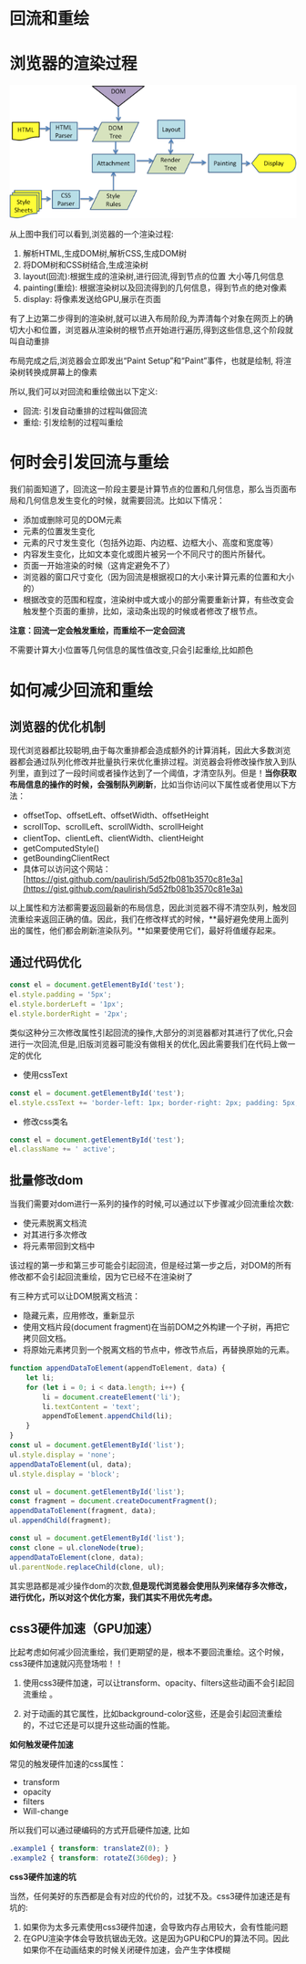 # 回流和重绘

# 浏览器的渲染过程

![](./1.png)

从上图中我们可以看到,浏览器的一个渲染过程:

1. 解析HTML,生成DOM树,解析CSS,生成DOM树
2. 将DOM树和CSS树结合,生成渲染树
3. layout(回流):根据生成的渲染树,进行回流,得到节点的位置 大小等几何信息
4. painting(重绘): 根据渲染树以及回流得到的几何信息，得到节点的绝对像素
5. display: 将像素发送给GPU,展示在页面

有了上边第二步得到的渲染树,就可以进入布局阶段,为弄清每个对象在网页上的确切大小和位置，浏览器从渲染树的根节点开始进行遍历,得到这些信息,这个阶段就叫自动重排

布局完成之后,浏览器会立即发出“Paint Setup”和“Paint”事件，也就是绘制, 将渲染树转换成屏幕上的像素

所以,我们可以对回流和重绘做出以下定义:

* 回流: 引发自动重排的过程叫做回流
* 重绘: 引发绘制的过程叫重绘

# 何时会引发回流与重绘

我们前面知道了，回流这一阶段主要是计算节点的位置和几何信息，那么当页面布局和几何信息发生变化的时候，就需要回流。比如以下情况：

* 添加或删除可见的DOM元素
* 元素的位置发生变化
* 元素的尺寸发生变化（包括外边距、内边框、边框大小、高度和宽度等）
* 内容发生变化，比如文本变化或图片被另一个不同尺寸的图片所替代。
* 页面一开始渲染的时候（这肯定避免不了）
* 浏览器的窗口尺寸变化（因为回流是根据视口的大小来计算元素的位置和大小的）
* 根据改变的范围和程度，渲染树中或大或小的部分需要重新计算，有些改变会触发整个页面的重排，比如，滚动条出现的时候或者修改了根节点。

**注意：回流一定会触发重绘，而重绘不一定会回流**

不需要计算大小位置等几何信息的属性值改变,只会引起重绘,比如颜色

# 如何减少回流和重绘

## 浏览器的优化机制

现代浏览器都比较聪明,由于每次重排都会造成额外的计算消耗，因此大多数浏览器都会通过队列化修改并批量执行来优化重排过程。浏览器会将修改操作放入到队列里，直到过了一段时间或者操作达到了一个阈值，才清空队列。但是！**当你获取布局信息的操作的时候，会强制队列刷新**，比如当你访问以下属性或者使用以下方法：

* offsetTop、offsetLeft、offsetWidth、offsetHeight
* scrollTop、scrollLeft、scrollWidth、scrollHeight
* clientTop、clientLeft、clientWidth、clientHeight
* getComputedStyle()
* getBoundingClientRect
* 具体可以访问这个网站：[https://gist.github.com/paulirish/5d52fb081b3570c81e3a](https://gist.github.com/paulirish/5d52fb081b3570c81e3a)

以上属性和方法都需要返回最新的布局信息，因此浏览器不得不清空队列，触发回流重绘来返回正确的值。因此，我们在修改样式的时候，**最好避免使用上面列出的属性，他们都会刷新渲染队列。**如果要使用它们，最好将值缓存起来。

## 通过代码优化

```js
const el = document.getElementById('test');
el.style.padding = '5px';
el.style.borderLeft = '1px';
el.style.borderRight = '2px';
```

类似这种分三次修改属性引起回流的操作,大部分的浏览器都对其进行了优化,只会进行一次回流,但是,旧版浏览器可能没有做相关的优化,因此需要我们在代码上做一定的优化

* 使用cssText

```js
const el = document.getElementById('test');
el.style.cssText += 'border-left: 1px; border-right: 2px; padding: 5px;';
```

* 修改css类名

```js
const el = document.getElementById('test');
el.className += ' active';
```

## 批量修改dom

当我们需要对dom进行一系列的操作的时候,可以通过以下步骤减少回流重绘次数:

* 使元素脱离文档流
* 对其进行多次修改
* 将元素带回到文档中

该过程的第一步和第三步可能会引起回流，但是经过第一步之后，对DOM的所有修改都不会引起回流重绘，因为它已经不在渲染树了

有三种方式可以让DOM脱离文档流：

* 隐藏元素，应用修改，重新显示
* 使用文档片段(document fragment)在当前DOM之外构建一个子树，再把它拷贝回文档。
* 将原始元素拷贝到一个脱离文档的节点中，修改节点后，再替换原始的元素。

```js
function appendDataToElement(appendToElement, data) {
    let li;
    for (let i = 0; i < data.length; i++) {
    	li = document.createElement('li');
        li.textContent = 'text';
        appendToElement.appendChild(li);
    }
}
const ul = document.getElementById('list');
ul.style.display = 'none';
appendDataToElement(ul, data);
ul.style.display = 'block';
```

```js
const ul = document.getElementById('list');
const fragment = document.createDocumentFragment();
appendDataToElement(fragment, data);
ul.appendChild(fragment);
```

```js
const ul = document.getElementById('list');
const clone = ul.cloneNode(true);
appendDataToElement(clone, data);
ul.parentNode.replaceChild(clone, ul);
```

其实思路都是减少操作dom的次数,**但是现代浏览器会使用队列来储存多次修改，进行优化，所以对这个优化方案，我们其实不用优先考虑。**

## css3硬件加速（GPU加速）

比起考虑如何减少回流重绘，我们更期望的是，根本不要回流重绘。这个时候，css3硬件加速就闪亮登场啦！！

1. 使用css3硬件加速，可以让transform、opacity、filters这些动画不会引起回流重绘 。

2. 对于动画的其它属性，比如background-color这些，还是会引起回流重绘的，不过它还是可以提升这些动画的性能。

**如何触发硬件加速**

常见的触发硬件加速的css属性：

* transform
* opacity
* filters
* Will-change

所以我们可以通过硬编码的方式开启硬件加速, 比如

```css
.example1 { transform: translateZ(0); } 
.example2 { transform: rotateZ(360deg); }
```

**css3硬件加速的坑**

当然，任何美好的东西都是会有对应的代价的，过犹不及。css3硬件加速还是有坑的:

1. 如果你为太多元素使用css3硬件加速，会导致内存占用较大，会有性能问题
2. 在GPU渲染字体会导致抗锯齿无效。这是因为GPU和CPU的算法不同。因此如果你不在动画结束的时候关闭硬件加速，会产生字体模糊